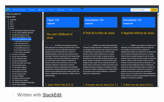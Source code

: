 
![The Table od Contents](images/toc.png)



> Written with [StackEdit](https://stackedit.io/).
<!--stackedit_data:
eyJoaXN0b3J5IjpbLTY1MTM0NDQwLDczMDk5ODExNl19
-->
